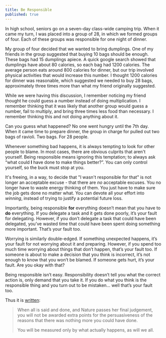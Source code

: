 ```yaml
---
title: Be Responsible
published: true
---
```

In high school, seniors go on a seven-day class-wide camping trip. When it came my turn, I was placed into a group of 28, in which we formed groups of four. Each of these groups was responsible for one night of dinner.

My group of four decided that we wanted to bring dumplings. One of my friends in the group suggested that buying 10 bags should be enough. These bags had 15 dumplings apiece. A quick google search showed that dumplings have about 80 calories, so each bag had 1200 calories. The average person eats around 800 calories for dinner, but our trip involved physical activities that would increase this number. I thought 1200 calories for dinner was reasonable, which suggested we needed to buy 28 bags, approximately three times more than what my friend originally suggested. 

While we were having this discussion, I remember noticing my friend thought he could guess a number instead of doing multiplication. I remember thinking that it was likely that another group would guess a number, fail to multiply, and bring three times less food than necessary. I remember thinking this and not doing anything about it.

Can you guess what happened? No one went hungry until the 7th day. When it came time to prepare dinner, the group in charge for pulled out two bags of ravioli. Two bags. For 28 people.

Whenever something bad happens, it is always tempting to look for other people to blame. In most cases, there are obvious culprits that aren't yourself. Being responsible means ignoring this temptation; to always ask “what could **I** have done to make things better?”. You can only control yourself, so the buck must stop at you.

It's freeing, in a way, to decide that "I wasn't responsible for that" is not longer an acceptable excuse - that there are *no* acceptable excuses. You no longer have to waste energy thinking of them. You just have to make sure the job gets done no matter what. You can devote all your effort into *winning*, instead of trying to justify a potential future loss.

Importantly, being responsible **for** everything doesn’t mean that you have to **do** everything. If you delegate a task and it gets done poorly, it’s your fault for delegating. However, if you don’t delegate a task that could have been delegated, you’ve wasted time that could have been spent doing something more important. That’s your fault too. 

Worrying is similarly double-edged. If something unexpected happens, it’s your fault for not worrying about it and preparing. However, if you spend too much time worrying about things that don’t happen, that’s your fault too. If someone is about to make a decision that you think is incorrect, it’s not enough to know that you won’t be blamed. If someone gets hurt, it’s your fault. Are you okay with that? 

Being responsible isn’t easy. Responsibility doesn’t tell you what the correct action is, only demand that you take it. If you do what you think is the responsible thing and you turn out to be mistaken… well that’s your fault too.

Thus it is [written](http://mindingourway.com/how-we-will-be-measured-abridged-for-speech/):
> When all is said and done, and Nature passes her final judgement, you will not be awarded extra points for the persuasiveness of the reasons that there was nothing more you could have done.
> 
> You will be measured only by what actually happens, as will we all.


